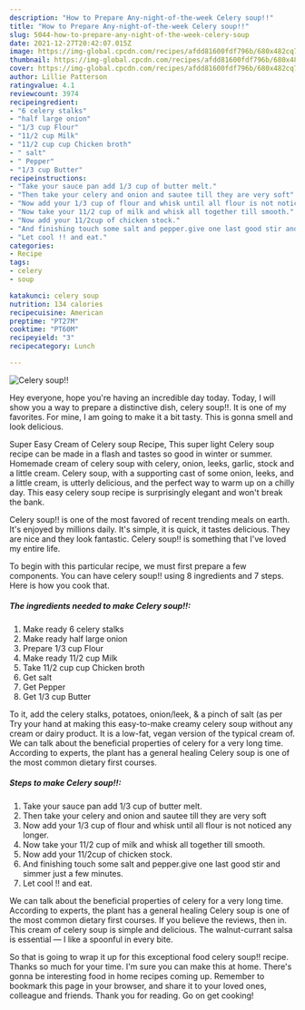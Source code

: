 ```yaml
---
description: "How to Prepare Any-night-of-the-week Celery soup!!"
title: "How to Prepare Any-night-of-the-week Celery soup!!"
slug: 5044-how-to-prepare-any-night-of-the-week-celery-soup
date: 2021-12-27T20:42:07.015Z
image: https://img-global.cpcdn.com/recipes/afdd81600fdf796b/680x482cq70/celery-soup-recipe-main-photo.jpg
thumbnail: https://img-global.cpcdn.com/recipes/afdd81600fdf796b/680x482cq70/celery-soup-recipe-main-photo.jpg
cover: https://img-global.cpcdn.com/recipes/afdd81600fdf796b/680x482cq70/celery-soup-recipe-main-photo.jpg
author: Lillie Patterson
ratingvalue: 4.1
reviewcount: 3974
recipeingredient:
- "6 celery stalks"
- "half large onion"
- "1/3 cup Flour"
- "11/2 cup Milk"
- "11/2 cup cup Chicken broth"
- " salt"
- " Pepper"
- "1/3 cup Butter"
recipeinstructions:
- "Take your sauce pan add 1/3 cup of butter melt."
- "Then take your celery and onion and sautee till they are very soft"
- "Now add your 1/3 cup of flour and whisk until all flour is not noticed any longer."
- "Now take your 11/2 cup of milk and whisk all together till smooth."
- "Now add your 11/2cup of chicken stock."
- "And finishing touch some salt and pepper.give one last good stir and simmer just a few minutes."
- "Let cool !! and eat."
categories:
- Recipe
tags:
- celery
- soup

katakunci: celery soup 
nutrition: 134 calories
recipecuisine: American
preptime: "PT27M"
cooktime: "PT60M"
recipeyield: "3"
recipecategory: Lunch

---
```



![Celery soup!!](https://img-global.cpcdn.com/recipes/afdd81600fdf796b/680x482cq70/celery-soup-recipe-main-photo.jpg)

Hey everyone, hope you're having an incredible day today. Today, I will show you a way to prepare a distinctive dish, celery soup!!. It is one of my favorites. For mine, I am going to make it a bit tasty. This is gonna smell and look delicious.

Super Easy Cream of Celery soup Recipe, This super light Celery soup recipe can be made in a flash and tastes so good in winter or summer. Homemade cream of celery soup with celery, onion, leeks, garlic, stock and a little cream. Celery soup, with a supporting cast of some onion, leeks, and a little cream, is utterly delicious, and the perfect way to warm up on a chilly day. This easy celery soup recipe is surprisingly elegant and won&#39;t break the bank.

Celery soup!! is one of the most favored of recent trending meals on earth. It's enjoyed by millions daily. It's simple, it is quick, it tastes delicious. They are nice and they look fantastic. Celery soup!! is something that I've loved my entire life.


To begin with this particular recipe, we must first prepare a few components. You can have celery soup!! using 8 ingredients and 7 steps. Here is how you cook that.

<!--inarticleads1-->

##### The ingredients needed to make Celery soup!!:

1. Make ready 6 celery stalks
1. Make ready half large onion
1. Prepare 1/3 cup Flour
1. Make ready 11/2 cup Milk
1. Take 11/2 cup cup Chicken broth
1. Get  salt
1. Get  Pepper
1. Get 1/3 cup Butter


To it, add the celery stalks, potatoes, onion/leek, &amp; a pinch of salt (as per Try your hand at making this easy-to-make creamy celery soup without any cream or dairy product. It is a low-fat, vegan version of the typical cream of. We can talk about the beneficial properties of celery for a very long time. According to experts, the plant has a general healing Celery soup is one of the most common dietary first courses. 

<!--inarticleads2-->

##### Steps to make Celery soup!!:

1. Take your sauce pan add 1/3 cup of butter melt.
1. Then take your celery and onion and sautee till they are very soft
1. Now add your 1/3 cup of flour and whisk until all flour is not noticed any longer.
1. Now take your 11/2 cup of milk and whisk all together till smooth.
1. Now add your 11/2cup of chicken stock.
1. And finishing touch some salt and pepper.give one last good stir and simmer just a few minutes.
1. Let cool !! and eat.


We can talk about the beneficial properties of celery for a very long time. According to experts, the plant has a general healing Celery soup is one of the most common dietary first courses. If you believe the reviews, then in. This cream of celery soup is simple and delicious. The walnut-currant salsa is essential — I like a spoonful in every bite. 

So that is going to wrap it up for this exceptional food celery soup!! recipe. Thanks so much for your time. I'm sure you can make this at home. There's gonna be interesting food in home recipes coming up. Remember to bookmark this page in your browser, and share it to your loved ones, colleague and friends. Thank you for reading. Go on get cooking!
